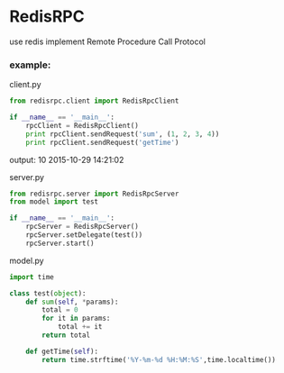 # RedisRPC
use redis implement Remote Procedure Call Protocol

### example: ###
client.py

```python
from redisrpc.client import RedisRpcClient

if __name__ == '__main__':
    rpcClient = RedisRpcClient()
    print rpcClient.sendRequest('sum', (1, 2, 3, 4))
    print rpcClient.sendRequest('getTime')

```
output:
    10
	2015-10-29 14:21:02

server.py

```python
from redisrpc.server import RedisRpcServer
from model import test

if __name__ == '__main__':
    rpcServer = RedisRpcServer()
    rpcServer.setDelegate(test())
    rpcServer.start()
```

model.py
```python
import time

class test(object):
    def sum(self, *params):
        total = 0
        for it in params:
            total += it
        return total

    def getTime(self):
        return time.strftime('%Y-%m-%d %H:%M:%S',time.localtime())
```